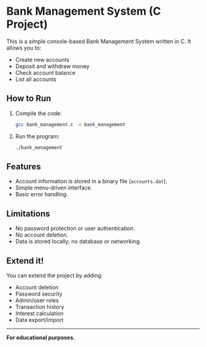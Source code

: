 # Bank Management System (C Project)

This is a simple console-based Bank Management System written in C. It allows you to:
- Create new accounts
- Deposit and withdraw money
- Check account balance
- List all accounts

## How to Run

1. Compile the code:
   ```sh
   gcc bank_management.c -o bank_management
   ```

2. Run the program:
   ```sh
   ./bank_management
   ```

## Features

- Account information is stored in a binary file (`accounts.dat`).
- Simple menu-driven interface.
- Basic error handling.

## Limitations

- No password protection or user authentication.
- No account deletion.
- Data is stored locally; no database or networking.

## Extend it!

You can extend the project by adding:
- Account deletion
- Password security
- Admin/user roles
- Transaction history
- Interest calculation
- Data export/import

---

**For educational purposes.**
